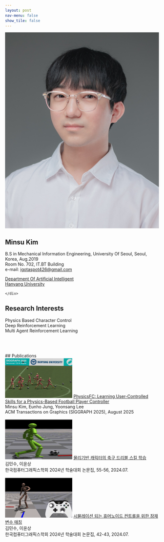 ```yaml
---
layout: post
nav-menu: false 
show_tile: false
---
```


<!-- One -->
<section id="one">
	<div class="inner">
		<span class="image left"><img src="../assets/people/minsu-kim/minsu-kim.jpg" alt="" /></span>

<h2>Minsu Kim</h2>

B.S in Mechanical Information Engineering, University Of Seoul, Seoul, Korea, Aug.2019<br>
Room No. 702, IT.BT Building<br>
e-mail: igotaspot426@gmail.com
<p/>

<a target="_blank" rel="noopener noreferrer" href="https://nextai.hanyang.ac.kr/">Department Of Artificial Intelligent</a>
<br/>
<a target="_blank" rel="noopener noreferrer" href="https://www.hanyang.ac.kr/">Hanyang University</a>


	</div>
</section>

## Research Interests
Physics Based Character Control<br>
Deep Reinforcement Learning<br>
Multi Agent Reinforcement Learning<br>

<br>
<br>
<br>
## Publications

<div class="paper">
<span class="image left" style="width: 220px; height: 130px; object-fit:cover"> 
<img src="../assets/publications/2025-physicsfc/thumb-physicsfc.jpg" style="width: 220px; height: 130px; object-fit:cover object-position: 0 -20%" alt="" />
</span>
<span class="info right">
<a target="_black" rel="noopener noreferrer" href="https://cgrhyu.github.io/publications/2025-physicsfc.html">PhysicsFC: Learning User-Controlled Skills for a Physics-Based Football Player Controller</a><br>
Minsu Kim, Eunho Jung, Yoonsang Lee<br>
ACM Transactions on Graphics (SIGGRAPH 2025), August 2025<br>
</span>
</div>
<br>

<div class="paper">
<span class="image left" style="width: 220px; height: 130px; object-fit:cover"> 
<img src="../assets/publications/domestic/2024-kcgs-dribble.png" style="width: 220px; height: 130px; object-fit:cover object-position: 0 -20%" alt="" />
</span>
<span class="info right">
<a target="_black" rel="noopener noreferrer" href="https://gitcgr.hanyang.ac.kr/publications/domestic/2024-kcgs-dribble.pdf">물리기반 캐릭터의 축구 드리블 스킬 학습</a><br>
김민수, 이윤상 <br>
한국컴퓨터그래픽스학회 2024년 학술대회 논문집, 55-56, 2024.07.<br>
</span>
</div>
<br>

<div class="paper">
<span class="image left" style="width: 220px; height: 130px; object-fit:cover"> 
<img src="../assets/publications/domestic/2024-kcgs-latent-matching.png" style="width: 220px; height: 130px; object-fit:cover object-position: 0 -20%" alt="" />
</span>
<span class="info right">
<a target="_black" rel="noopener noreferrer" href="https://gitcgr.hanyang.ac.kr/publications/domestic/2024-kcgs-latent-matching.pdf">시뮬레이션 되는 휴머노이드 컨트롤을 위한 잠재변수 매칭</a><br>
김민수, 이윤상 <br>
한국컴퓨터그래픽스학회 2024년 학술대회 논문집, 42-43, 2024.07.<br>
</span>
</div>